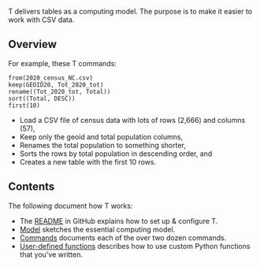 T delivers tables as a computing model.
The purpose is to make it easier to work with CSV data.

## Overview

For example, these T commands: 

```
from(2020_census_NC.csv)
keep(GEOID20, Tot_2020_tot)
rename((Tot_2020_tot, Total))
sort((Total, DESC))
first(10)
```

- Load a CSV file of census data with lots of rows (2,666) and columns (57),
- Keep only the geoid and total population columns,
- Renames the total population to something shorter,
- Sorts the rows by total population in descending order, and
- Creates a new table with the first 10 rows.

## Contents

The following document how T works:

- The [README](https://github.com/alecramsay/T) in GitHub explains how to set up & configure T.
- [Model](model.md) sketches the essential computing model.
- [Commands](commands.md) documents each of the over two dozen commands.
- [User-defined functions](udf.md) describes how to use custom Python functions that you've written.
